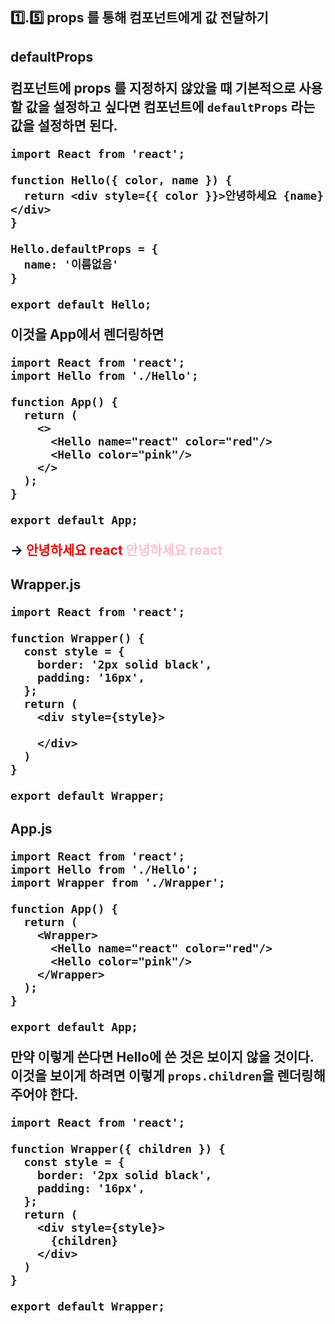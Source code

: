 <h2>1️⃣.5️⃣ props 를 통해 컴포넌트에게 값 전달하기



<h2>defaultProps

<p><b>컴포넌트에 props 를 지정하지 않았을 때 기본적으로 사용할 값을 설정하고 싶다면 컴포넌트에 <code>defaultProps</code> 라는 값을 설정하면 된다.</b></p>

```react
import React from 'react';

function Hello({ color, name }) {
  return <div style={{ color }}>안녕하세요 {name}</div>
}

Hello.defaultProps = {
  name: '이름없음'
}

export default Hello;
```

이것을 App에서 렌더링하면

```react
import React from 'react';
import Hello from './Hello';

function App() {
  return (
    <>
      <Hello name="react" color="red"/>
      <Hello color="pink"/>
    </>
  );
}

export default App;
```

→ <b style=color:red>안녕하세요 react</b> <b style=color:pink>안녕하세요 react</b>



<h2>Wrapper.js

```react
import React from 'react';

function Wrapper() {
  const style = {
    border: '2px solid black',
    padding: '16px',
  };
  return (
    <div style={style}>

    </div>
  )
}

export default Wrapper;
```



<h2>App.js

```react
import React from 'react';
import Hello from './Hello';
import Wrapper from './Wrapper';

function App() {
  return (
    <Wrapper>
      <Hello name="react" color="red"/>
      <Hello color="pink"/>
    </Wrapper>
  );
}

export default App;
```

<p><b>만약 이렇게 쓴다면 Hello에 쓴 것은 보이지 않을 것이다.<br>이것을 보이게 하려면 이렇게 <code>props.children</code>을 렌더링해주어야 한다.</b></p>

```react
import React from 'react';

function Wrapper({ children }) {
  const style = {
    border: '2px solid black',
    padding: '16px',
  };
  return (
    <div style={style}>
      {children}
    </div>
  )
}

export default Wrapper;
```